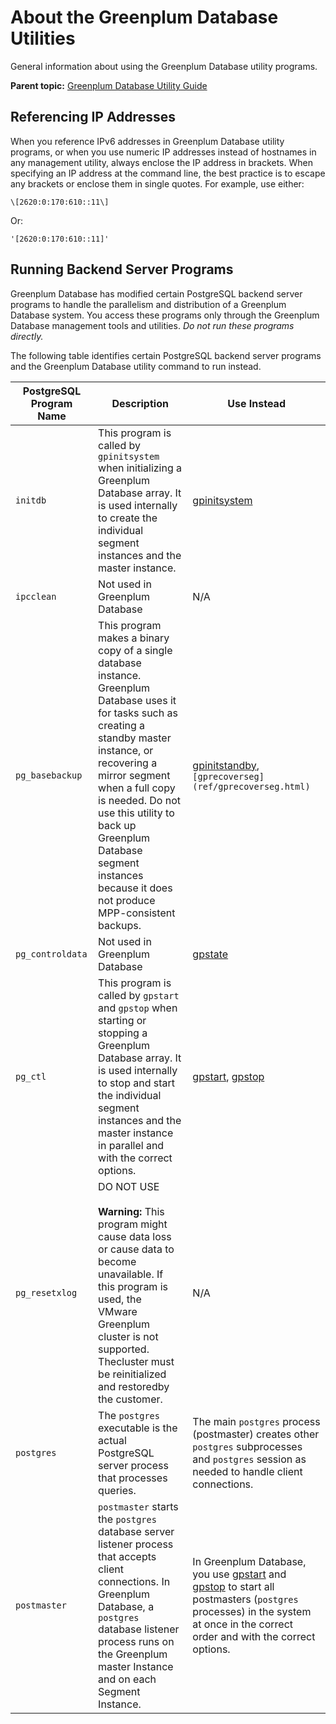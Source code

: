 # About the Greenplum Database Utilities 

General information about using the Greenplum Database utility programs.

**Parent topic:** [Greenplum Database Utility Guide](utility_guide.html)

## <a id="ipv6"></a>Referencing IP Addresses 

When you reference IPv6 addresses in Greenplum Database utility programs, or when you use numeric IP addresses instead of hostnames in any management utility, always enclose the IP address in brackets. When specifying an IP address at the command line, the best practice is to escape any brackets or enclose them in single quotes. For example, use either:

```
\[2620:0:170:610::11\]
```

Or:

```
'[2620:0:170:610::11]'
```

## <a id="topic_zqp_5xm_cp"></a>Running Backend Server Programs 

Greenplum Database has modified certain PostgreSQL backend server programs to handle the parallelism and distribution of a Greenplum Database system. You access these programs only through the Greenplum Database management tools and utilities. *Do not run these programs directly.*

The following table identifies certain PostgreSQL backend server programs and the Greenplum Database utility command to run instead.

|PostgreSQL Program Name|Description|Use Instead|
|-----------------------|-----------|-----------|
|`initdb`|This program is called by `gpinitsystem` when initializing a Greenplum Database array. It is used internally to create the individual segment instances and the master instance.|[gpinitsystem](ref/gpinitsystem.html)|
|`ipcclean`|Not used in Greenplum Database|N/A|
|`pg_basebackup`|This program makes a binary copy of a single database instance. Greenplum Database uses it for tasks such as creating a standby master instance, or recovering a mirror segment when a full copy is needed. Do not use this utility to back up Greenplum Database segment instances because it does not produce MPP-consistent backups.|[gpinitstandby](ref/gpinitstandby.html), `[gprecoverseg](ref/gprecoverseg.html)`|
|`pg_controldata`|Not used in Greenplum Database|[gpstate](ref/gpstate.html)|
|`pg_ctl`|This program is called by `gpstart` and `gpstop` when starting or stopping a Greenplum Database array. It is used internally to stop and start the individual segment instances and the master instance in parallel and with the correct options.|[gpstart](ref/gpstart.html), [gpstop](ref/gpstop.html)|
|`pg_resetxlog`|DO NOT USE<br/><br/>**Warning:** This program might cause data loss or cause data to become unavailable. If this program is used, the VMware Greenplum cluster is not supported. Thecluster must be reinitialized and restoredby the customer.|N/A|
|`postgres`|The `postgres` executable is the actual PostgreSQL server process that processes queries.|The main `postgres` process \(postmaster\) creates other `postgres` subprocesses and `postgres` session as needed to handle client connections.|
|`postmaster`|`postmaster` starts the `postgres` database server listener process that accepts client connections. In Greenplum Database, a `postgres` database listener process runs on the Greenplum master Instance and on each Segment Instance.|In Greenplum Database, you use [gpstart](ref/gpstart.html) and [gpstop](ref/gpstop.html) to start all postmasters \(`postgres` processes\) in the system at once in the correct order and with the correct options.|

